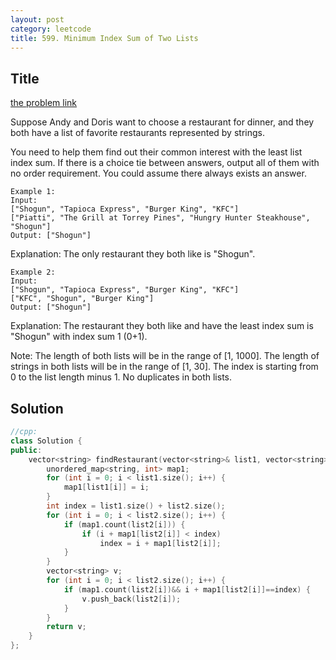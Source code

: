 ```yaml
---
layout: post
category: leetcode
title: 599. Minimum Index Sum of Two Lists
---
```

## Title
[the problem link](https://leetcode.com/problems/minimum-index-sum-of-two-lists/description/)

Suppose Andy and Doris want to choose a restaurant for dinner, and they both have a list of favorite restaurants represented by strings.

You need to help them find out their common interest with the least list index sum. If there is a choice tie between answers, output all of them with no order requirement. You could assume there always exists an answer.

	Example 1:
	Input:
	["Shogun", "Tapioca Express", "Burger King", "KFC"]
	["Piatti", "The Grill at Torrey Pines", "Hungry Hunter Steakhouse", "Shogun"]
	Output: ["Shogun"]

Explanation: The only restaurant they both like is "Shogun".
	
	Example 2:
	Input:
	["Shogun", "Tapioca Express", "Burger King", "KFC"]
	["KFC", "Shogun", "Burger King"]
	Output: ["Shogun"]

Explanation: The restaurant they both like and have the least index sum is "Shogun" with index sum 1 (0+1).

Note:
The length of both lists will be in the range of [1, 1000].
The length of strings in both lists will be in the range of [1, 30].
The index is starting from 0 to the list length minus 1.
No duplicates in both lists.

## Solution
```c++
//cpp:
class Solution {
public:
	vector<string> findRestaurant(vector<string>& list1, vector<string>& list2) {
		unordered_map<string, int> map1;
		for (int i = 0; i < list1.size(); i++) {
			map1[list1[i]] = i;
		}
		int index = list1.size() + list2.size();
		for (int i = 0; i < list2.size(); i++) {
			if (map1.count(list2[i])) {
				if (i + map1[list2[i]] < index)
					index = i + map1[list2[i]];
			}
		}
		vector<string> v;
		for (int i = 0; i < list2.size(); i++) {
			if (map1.count(list2[i])&& i + map1[list2[i]]==index) {
				v.push_back(list2[i]);
			}
		}
		return v;
	}
};
```
